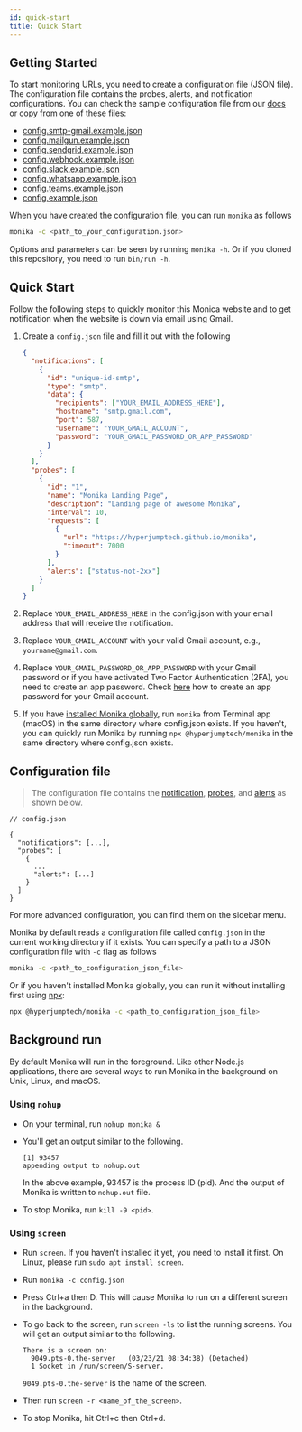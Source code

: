 ```yaml
---
id: quick-start
title: Quick Start
---
```


## Getting Started

To start monitoring URLs, you need to create a configuration file (JSON file). The configuration file contains the probes, alerts, and notification configurations. You can check the sample configuration file from our [docs](https://hyperjumptech.github.io/monika/quick-start) or copy from one of these files:

- [config.smtp-gmail.example.json](https://github.com/hyperjumptech/monika/blob/main/config_sample/config.smtp-gmail.example.json)
- [config.mailgun.example.json](https://github.com/hyperjumptech/monika/blob/main/config_sample/config.mailgun.example.json)
- [config.sendgrid.example.json](https://github.com/hyperjumptech/monika/blob/main/config_sample/config.sendgrid.example.json)
- [config.webhook.example.json](https://github.com/hyperjumptech/monika/blob/main/config_sample/config.webhook.example.json)
- [config.slack.example.json](https://github.com/hyperjumptech/monika/blob/main/config_sample/config.slack.example.json)
- [config.whatsapp.example.json](https://github.com/hyperjumptech/monika/blob/main/config_sample/config.whatsapp.example.json)
- [config.teams.example.json](https://github.com/hyperjumptech/monika/blob/main/config_sample/config.teams.example.json)
- [config.example.json](https://github.com/hyperjumptech/monika/blob/main/config.example.json)

When you have created the configuration file, you can run `monika` as follows

```bash
monika -c <path_to_your_configuration.json>
```

Options and parameters can be seen by running `monika -h`. Or if you cloned this repository, you need to run `bin/run -h`.

## Quick Start

Follow the following steps to quickly monitor this Monica website and to get notification when the website is down via email using Gmail.

1. Create a `config.json` file and fill it out with the following

   ```json
   {
     "notifications": [
       {
         "id": "unique-id-smtp",
         "type": "smtp",
         "data": {
           "recipients": ["YOUR_EMAIL_ADDRESS_HERE"],
           "hostname": "smtp.gmail.com",
           "port": 587,
           "username": "YOUR_GMAIL_ACCOUNT",
           "password": "YOUR_GMAIL_PASSWORD_OR_APP_PASSWORD"
         }
       }
     ],
     "probes": [
       {
         "id": "1",
         "name": "Monika Landing Page",
         "description": "Landing page of awesome Monika",
         "interval": 10,
         "requests": [
           {
             "url": "https://hyperjumptech.github.io/monika",
             "timeout": 7000
           }
         ],
         "alerts": ["status-not-2xx"]
       }
     ]
   }
   ```

2. Replace `YOUR_EMAIL_ADDRESS_HERE` in the config.json with your email address that will receive the notification.
3. Replace `YOUR_GMAIL_ACCOUNT` with your valid Gmail account, e.g., `yourname@gmail.com`.
4. Replace `YOUR_GMAIL_PASSWORD_OR_APP_PASSWORD` with your Gmail password or if you have activated Two Factor Authentication (2FA), you need to create an app password. Check [here](https://support.google.com/accounts/answer/185833?p=InvalidSecondFactor&visit_id=637516776381460079-1520353003&rd=1) how to create an app password for your Gmail account.
5. If you have [installed Monika globally](/monika/installation), run `monika` from Terminal app (macOS) in the same directory where config.json exists. If you haven't, you can quickly run Monika by running `npx @hyperjumptech/monika` in the same directory where config.json exists.

## Configuration file

> The configuration file contains the [notification](/monika/guides/notifications), [probes](/monika/guides/probes), and [alerts](/monika/guides/alerts) as shown below.

```
// config.json

{
  "notifications": [...],
  "probes": [
    {
      ...
      "alerts": [...]
    }
  ]
}
```

For more advanced configuration, you can find them on the sidebar menu.

Monika by default reads a configuration file called `config.json` in the current working directory if it exists. You can specify a path to a JSON configuration file with `-c` flag as follows

```bash
monika -c <path_to_configuration_json_file>
```

Or if you haven't installed Monika globally, you can run it without installing first using [npx](https://www.npmjs.com/package/npx):

```bash
npx @hyperjumptech/monika -c <path_to_configuration_json_file>
```

## Background run

By default Monika will run in the foreground. Like other Node.js applications, there are several ways to run Monika in the background on Unix, Linux, and macOS.

### Using `nohup`

- On your terminal, run `nohup monika &`
- You'll get an output similar to the following.

  ```
  [1] 93457
  appending output to nohup.out
  ```

  In the above example, 93457 is the process ID (pid). And the output of Monika is written to `nohup.out` file.

- To stop Monika, run `kill -9 <pid>`.

### Using `screen`

- Run `screen`. If you haven't installed it yet, you need to install it first. On Linux, please run `sudo apt install screen`.
- Run `monika -c config.json`
- Press Ctrl+a then D. This will cause Monika to run on a different screen in the background.
- To go back to the screen, run `screen -ls` to list the running screens. You will get an output similar to the following.

  ```
  There is a screen on:
    9049.pts-0.the-server	(03/23/21 08:34:38)	(Detached)
    1 Socket in /run/screen/S-server.
  ```

  `9049.pts-0.the-server` is the name of the screen.

- Then run `screen -r <name_of_the_screen>`.
- To stop Monika, hit Ctrl+c then Ctrl+d.
